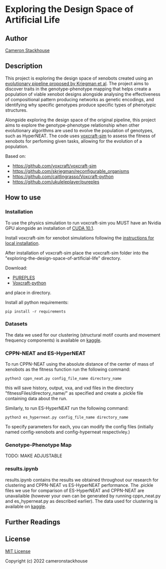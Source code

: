# Exploring the Design Space of Artificial Life

## Author
[Cameron Stackhouse](https://github.com/cameronstackhouse)

## Description
This project is exploring the design space of xenobots created using an [evolutionary pipeline proposed by Kriegman et al](https://cdorgs.github.io/). The project aims to discover traits in the genotype-phenotype mapping that helps create a population of viable xenobot designs alongside analysing the effectiveness of compositional pattern producing networks as genetic encodings, and identifying why specific genotypes produce specific types of phenotypic structures.

Alongside exploring the design space of the original pipeline, this project aims to explore the genotype-phenotype relationship when other evolutionary algorithms are used to evolve the population of genotypes, such as HyperNEAT. The code uses [voxcraft-sim](https://github.com/voxcraft/voxcraft-sim) to assess the fitness of xenobots for perfoming given tasks, allowing for the evolution of a population.

Based on: 
* https://github.com/voxcraft/voxcraft-sim 
* https://github.com/skriegman/reconfigurable_organisms
* https://github.com/caitlingrasso/Voxcraft-python
* https://github.com/ukuleleplayer/pureples

## How to use

### Installation
To use the physics simulation to run voxcraft-sim you MUST have an Nvidia GPU alongside an installation of [CUDA 10.1](https://developer.nvidia.com/cuda-10.1-download-archive-base).

Install voxcraft-sim for xenobot simulations following the [instructions for local installation](https://github.com/voxcraft/voxcraft-sim).

After installation of voxcraft-sim place the voxcraft-sim folder into the "exploring-the-design-space-of-artificial-life" directory.

Download: 
* [PUREPLES](https://github.com/ukuleleplayer/pureples) 
* [Voxcraft-python](https://github.com/caitlingrasso/Voxcraft-python)

and place in directory.

Install all python requirements:
    
    pip install -r requirements

### Datasets

The data we used for our clustering (structural motif counts and movement frequency components) is available on [kaggle](https://www.kaggle.com/datasets/cameronstackhouse/xenobots).

### CPPN-NEAT and ES-HyperNEAT
To run CPPN-NEAT using the absolute distance of the center of mass of xenobots as the fitness function run the following command:

    python3 cppn_neat.py config_file_name directory_name

this will save history, output, vxa, and vxd files in the directory "fitnessFiles/directory_name/" as specified and create a .pickle file containing data about the run.

Similarly, to run ES-HyperNEAT run the following command:

    python3 es_hyperneat.py config_file_name directory_name

To specify parameters for each, you can modify the config files (initially named config-xenobots and config-hyperneat respectivley.)

### Genotype-Phenotype Map

TODO: MAKE ADJUSTABLE

### results.ipynb

results.ipynb contains the results we obtained throughout our research for clustering and CPPN-NEAT vs ES-HyperNEAT performance. 
The .pickle files we use for comparison of ES-HyperNEAT and CPPN-NEAT are unavailaible (however your own can be generated by running cppn_neat.py and es_hyperneat.py as described earlier).
The data used for clustering is available on [kaggle](https://www.kaggle.com/datasets/cameronstackhouse/xenobots).

## Further Readings

## License
[MIT License](https://github.com/cameronstackhouse/exploring-the-design-space-of-artificial-life/blob/main/LICENSE)

Copyright (c) 2022 cameronstackhouse
